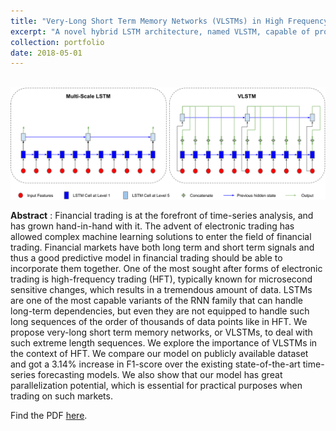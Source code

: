 ```yaml
---
title: "Very-Long Short Term Memory Networks (VLSTMs) in High Frequency Trading"
excerpt: "A novel hybrid LSTM architecture, named VLSTM, capable of processing extremely long sequences by extracting 'multi-context' features in high-frequency trading setting."
collection: portfolio
date: 2018-05-01
---
```


<br/><img src='/images/vlstm.png'>

**Abstract** : Financial trading is at the forefront of time-series analysis, and has grown hand-in-hand with it. The advent of electronic trading has allowed complex machine learning solutions to enter the field of financial trading. Financial markets have both long term and short term signals and thus a good predictive model in financial trading should be able to incorporate them together. One of the most sought after forms of electronic trading is high-frequency trading (HFT), typically known for microsecond sensitive changes, which results in a tremendous amount of data. LSTMs are one of the most capable variants of the RNN family that can handle long-term dependencies, but even they are not equipped to handle such long sequences of the order of thousands of data points like in HFT. We propose very-long short term memory networks, or VLSTMs, to deal with such extreme length sequences. We explore the importance of VLSTMs in the context of HFT. We compare our model on publicly available dataset and got a 3.14% increase in F1-score over the existing state-of-the-art time-series forecasting models. We also show that our model has great parallelization potential, which is essential for practical purposes when trading on such markets.

Find the PDF [here](http://prakharg24.github.io/files/vlstm.pdf).
